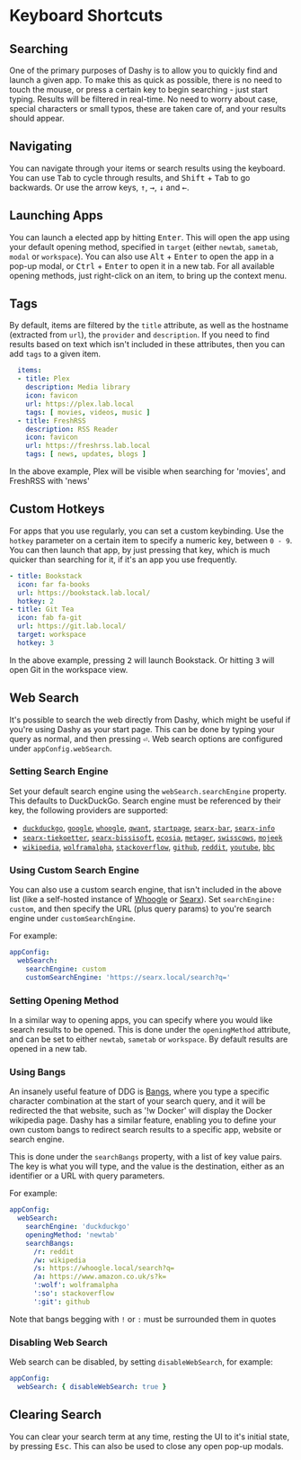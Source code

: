 # Keyboard Shortcuts

## Searching
One of the primary purposes of Dashy is to allow you to quickly find and launch a given app. To make this as quick as possible, there is no need to touch the mouse, or press a certain key to begin searching - just start typing. Results will be filtered in real-time. No need to worry about case, special characters or small typos, these are taken care of, and your results should appear.

## Navigating
You can navigate through your items or search results using the keyboard. You can use <kbd>Tab</kbd> to cycle through results, and <kbd>Shift</kbd> + <kbd>Tab</kbd> to go backwards. Or use the arrow keys, <kbd>↑</kbd>, <kbd>→</kbd>, <kbd>↓</kbd> and <kbd>←</kbd>.

## Launching Apps
You can launch a elected app by hitting <kbd>Enter</kbd>. This will open the app using your default opening method, specified in `target` (either `newtab`, `sametab`, `modal` or `workspace`). You can also use <kbd>Alt</kbd> + <kbd>Enter</kbd> to open the app in a pop-up modal, or <kbd>Ctrl</kbd> + <kbd>Enter</kbd> to open it in a new tab. For all available opening methods, just right-click on an item, to bring up the context menu.

## Tags
By default, items are filtered by the `title` attribute, as well as the hostname (extracted from `url`), the `provider` and `description`. If you need to find results based on text which isn't included in these attributes, then you can add `tags` to a given item. 

```yaml
  items:
  - title: Plex
    description: Media library
    icon: favicon
    url: https://plex.lab.local
    tags: [ movies, videos, music ]
  - title: FreshRSS
    description: RSS Reader
    icon: favicon
    url: https://freshrss.lab.local
    tags: [ news, updates, blogs ]

```

In the above example, Plex will be visible when searching for 'movies', and FreshRSS with 'news'


## Custom Hotkeys
For apps that you use regularly, you can set a custom keybinding. Use the `hotkey` parameter on a certain item to specify a numeric key, between `0 - 9`. You can then launch that app, by just pressing that key, which is much quicker than searching for it, if it's an app you use frequently.

```yaml
- title: Bookstack
  icon: far fa-books
  url: https://bookstack.lab.local/
  hotkey: 2
- title: Git Tea
  icon: fab fa-git
  url: https://git.lab.local/
  target: workspace
  hotkey: 3
```

In the above example, pressing <kbd>2</kbd> will launch Bookstack. Or hitting <kbd>3</kbd> will open Git in the workspace view.

## Web Search
It's possible to search the web directly from Dashy, which might be useful if you're using Dashy as your start page. This can be done by typing your query as normal, and then pressing <kbd>⏎</kbd>. Web search options are configured under `appConfig.webSearch`.

### Setting Search Engine
Set your default search engine using the `webSearch.searchEngine` property. This defaults to DuckDuckGo. Search engine must be referenced by their key, the following providers are supported:
- [`duckduckgo`](https://duckduckgo.com), [`google`](https://google.com), [`whoogle`](https://whoogle.sdf.org), [`qwant`](https://www.qwant.com), [`startpage`](https://www.startpage.com), [`searx-bar`](https://searx.bar), [`searx-info`](https://searx.info)
- [`searx-tiekoetter`](https://searx.tiekoetter.com), [`searx-bissisoft`](https://searx.bissisoft.com), [`ecosia`](https://www.ecosia.org), [`metager`](https://metager.org/meta), [`swisscows`](https://swisscows.com), [`mojeek`](https://www.mojeek.com)
- [`wikipedia`](https://en.wikipedia.org), [`wolframalpha`](https://www.wolframalpha.com), [`stackoverflow`](https://stackoverflow.com), [`github`](https://github.com), [`reddit`](https://www.reddit.com), [`youtube`](https://youtube.com), [`bbc`](https://www.bbc.co.uk)

### Using Custom Search Engine
You can also use a custom search engine, that isn't included in the above list (like a self-hosted instance of [Whoogle](https://github.com/benbusby/whoogle-search) or [Searx](https://searx.github.io/searx/)). Set `searchEngine: custom`, and then specify the URL (plus query params) to you're search engine under `customSearchEngine`.

For example: 
```yaml
appConfig:
  webSearch:
    searchEngine: custom
    customSearchEngine: 'https://searx.local/search?q='
```

### Setting Opening Method
In a similar way to opening apps, you can specify where you would like search results to be opened. This is done under the `openingMethod` attribute, and can be set to either  `newtab`, `sametab` or `workspace`. By default results are opened in a new tab.

### Using Bangs
An insanely useful feature of DDG is [Bangs](https://duckduckgo.com/bang), where you type a specific character combination at the start of your search query, and it will be redirected the that website, such as '!w Docker' will display the Docker wikipedia page. Dashy has a similar feature, enabling you to define your own custom bangs to redirect search results to a specific app, website or search engine.

This is done under the `searchBangs` property, with a list of key value pairs. The key is what you will type, and the value is the destination, either as an identifier or a URL with query parameters.  

For example:

```yaml
appConfig:
  webSearch:
    searchEngine: 'duckduckgo'
    openingMethod: 'newtab'
    searchBangs:
      /r: reddit
      /w: wikipedia
      /s: https://whoogle.local/search?q=
      /a: https://www.amazon.co.uk/s?k=
      ':wolf': wolframalpha
      ':so': stackoverflow
      ':git': github
```

Note that bangs begging with `!` or `:` must be surrounded them in quotes

### Disabling Web Search
Web search can be disabled, by setting `disableWebSearch`, for example:

```yaml
appConfig:
  webSearch: { disableWebSearch: true }
```

## Clearing Search
You can clear your search term at any time, resting the UI to it's initial state, by pressing <kbd>Esc</kbd>.
This can also be used to close any open pop-up modals.
